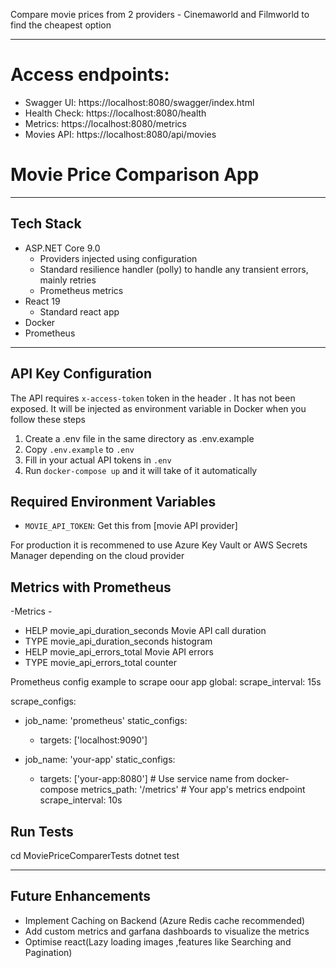 
Compare movie prices from 2 providers - Cinemaworld and Filmworld to find the cheapest option

---

# Access endpoints:
 - Swagger UI: https://localhost:8080/swagger/index.html
 - Health Check: https://localhost:8080/health
 - Metrics: https://localhost:8080/metrics
 - Movies API: https://localhost:8080/api/movies

# Movie Price Comparison App


---

## Tech Stack

- ASP.NET Core 9.0
  - Providers injected using configuration
  - Standard resilience handler (polly) to handle any transient errors, mainly retries
  - Prometheus metrics
- React 19
  - Standard react app
- Docker
- Prometheus

---


## API Key Configuration

The API requires `x-access-token` token in the header . It has not been exposed. It will be injected as environment variable in Docker when you follow these steps

1. Create a .env file in the same directory as .env.example
2. Copy `.env.example` to `.env`
3. Fill in your actual API tokens in `.env`
4. Run `docker-compose up` and it will take of it automatically

## Required Environment Variables
- `MOVIE_API_TOKEN`: Get this from [movie API provider]



For production it is recommened to use Azure Key Vault or AWS Secrets Manager depending on the cloud provider


## Metrics with Prometheus

-Metrics - 
- HELP movie_api_duration_seconds Movie API call duration
- TYPE movie_api_duration_seconds histogram
- HELP movie_api_errors_total Movie API errors
- TYPE movie_api_errors_total counter

Prometheus config example to scrape oour app
global:
  scrape_interval: 15s

scrape_configs:
  - job_name: 'prometheus'
    static_configs:
      - targets: ['localhost:9090']

  - job_name: 'your-app'
    static_configs:
      - targets: ['your-app:8080']  # Use service name from docker-compose
    metrics_path: '/metrics'  # Your app's metrics endpoint
    scrape_interval: 10s



## Run Tests


cd MoviePriceComparerTests
dotnet test

---


## Future Enhancements

- Implement Caching on Backend (Azure Redis cache recommended)
- Add custom metrics and garfana dashboards to visualize the metrics
- Optimise react(Lazy loading images ,features like Searching and Pagination)
